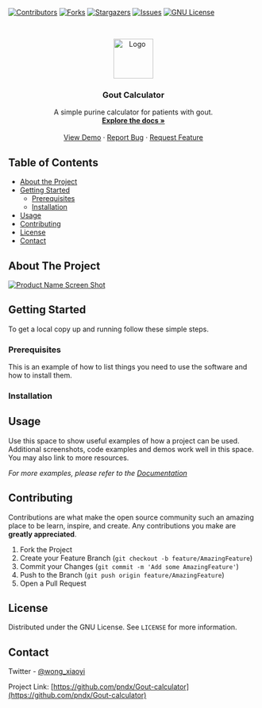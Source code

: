 <!-- PROJECT SHIELDS -->
<!--
*** I'm using markdown "reference style" links for readability.
*** Reference links are enclosed in brackets [ ] instead of parentheses ( ).
*** See the bottom of this document for the declaration of the reference variables
*** for contributors-url, forks-url, etc. This is an optional, concise syntax you may use.
*** https://www.markdownguide.org/basic-syntax/#reference-style-links
-->
[![Contributors][contributors-shield]][contributors-url]
[![Forks][forks-shield]][forks-url]
[![Stargazers][stars-shield]][stars-url]
[![Issues][issues-shield]][issues-url]
[![GNU License][license-shield]][license-url]



<!-- PROJECT LOGO -->
<br />

<p align="center">
  <a href="https://github.com/pndx/Gout-calculator">
    <img src="images/logo.png" alt="Logo" width="80" height="80">
  </a>

  <h3 align="center">Gout Calculator</h3>

  <p align="center">
    A simple purine calculator for patients with gout. 
    <br />
    <a href="https://github.com/pndx/Gout-calculator"><strong>Explore the docs »</strong></a>
    <br />
    <br />
    <a href="https://github.com/pndx/Gout-calculator">View Demo</a>
    ·
    <a href="https://github.com/pndx/Gout-calculator/issues">Report Bug</a>
    ·
    <a href="https://github.com/pndx/Gout-calculator/issues">Request Feature</a>
  </p>
</p>



<!-- TABLE OF CONTENTS -->
## Table of Contents

* [About the Project](#about-the-project)
* [Getting Started](#getting-started)
  * [Prerequisites](#prerequisites)
  * [Installation](#installation)
* [Usage](#usage)
* [Contributing](#contributing)
* [License](#license)
* [Contact](#contact)


<!-- ABOUT THE PROJECT -->
## About The Project

[![Product Name Screen Shot][product-screenshot]](https://example.com)



<!-- GETTING STARTED -->
## Getting Started

To get a local copy up and running follow these simple steps.

### Prerequisites

This is an example of how to list things you need to use the software and how to install them.



### Installation



<!-- USAGE EXAMPLES -->
## Usage

Use this space to show useful examples of how a project can be used. Additional screenshots, code examples and demos work well in this space. You may also link to more resources.

_For more examples, please refer to the [Documentation](https://example.com)_


<!-- CONTRIBUTING -->
## Contributing

Contributions are what make the open source community such an amazing place to be learn, inspire, and create. Any contributions you make are **greatly appreciated**.

1. Fork the Project
2. Create your Feature Branch (`git checkout -b feature/AmazingFeature`)
3. Commit your Changes (`git commit -m 'Add some AmazingFeature'`)
4. Push to the Branch (`git push origin feature/AmazingFeature`)
5. Open a Pull Request



<!-- LICENSE -->
## License

Distributed under the GNU License. See `LICENSE` for more information.



<!-- CONTACT -->
## Contact

Twitter - [@wong_xiaoyi](https://twitter.com/wong_xiaoyi)

Project Link: [https://github.com/pndx/Gout-calculator](https://github.com/pndx/Gout-calculator)



<!-- MARKDOWN LINKS & IMAGES -->
<!-- https://www.markdownguide.org/basic-syntax/#reference-style-links -->

[contributors-shield]: https://img.shields.io/github/contributors/pndx/Gout-calculator.svg?style=flat-square
[contributors-url]: https://github.com/pndx/Gout-calculator/graphs/contributors
[forks-shield]: https://img.shields.io/github/forks/pndx/Gout-calculator.svg?style=flat-square
[forks-url]: https://github.com/pndx/Gout-calculator/network/members
[stars-shield]: https://img.shields.io/github/stars/pndx/Gout-calculator.svg?style=flat-square
[stars-url]: https://github.com/pndx/Gout-calculator/stargazers
[issues-shield]: https://img.shields.io/github/issues/pndx/Gout-calculator.svg?style=flat-square
[issues-url]: https://github.com/pndx/Gout-calculator/issues
[license-shield]: https://img.shields.io/github/license/pndx/Gout-calculator.svg?style=flat-square
[license-url]: https://github.com/pndx/Gout-calculator/blob/main/LICENSE.txt
[product-screenshot]: images/screenshot.png
